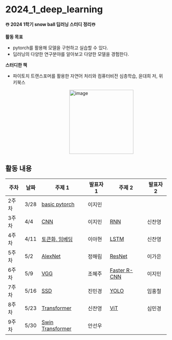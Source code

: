 # 2024_1_deep_learning

**☃️ 2024 1학기 snow ball 딥러닝 스터디 정리☃️**

**활동 목표**
* pytorch를 활용해 모델을 구현하고 실습할 수 있다.
* 딥러닝의 다양한 연구분야를 알아보고 다양한 모델을 경험한다.

**스터디한 책**

* 파이토치 트랜스포머를 활용한 자연어 처리와 컴퓨터비전 심층학습, 윤대희 저, 위키북스

<img width="200" alt="image" src="https://github.com/user-attachments/assets/486e33af-e78d-457f-b323-1ccf1ef81549" style="margin-left: 200;">


## 활동 내용
| 주차  | 날짜  | 주제 1          | 발표자 1  | 주제 2        | 발표자 2  |
|------|------|--------------|--------|------------|--------|
| 2주차 | 3/28 | [basic pytorch](./basic_pytorch) | 이지민 |            |        |
| 3주차 | 4/4  | [CNN](./CNN.pdf)          | 이지민  | [RNN](https://github.com/chanyoung-shin/deeplearning-at-pytorch/wiki/RNN,LSTM)        | 신찬영  |
| 4주차 | 4/11 | [토큰화, 임베딩](./tokenizer.pdf) | 이아현  | [LSTM](https://github.com/chanyoung-shin/deeplearning-at-pytorch/wiki/RNN,LSTM) | 신찬영 |
| 5주차 | 5/2  |  [AlexNet](./AlexNet) | 정해림  | [ResNet](./ResNet)    | 이가은  |
| 6주차 | 5/9  | [VGG](./VGG)          | 조혜주  | [Faster R-CNN](./R-CNN_FastR-CNN.pdf) | 이지민  |
| 7주차 | 5/16 | [SSD](./SSD)          | 진민경  | [YOLO](./YOLO)       | 임홍철  |
| 8주차 | 5/23 | [Transformer](https://github.com/chanyoung-shin/deeplearning-at-pytorch/wiki/transformer)  | 신찬영  | [ViT](./ViT)        | 심민경  |
| 9주차 | 5/30 | [Swin Transformer](./Swin_Transformer) | 안선우 |         |        |


